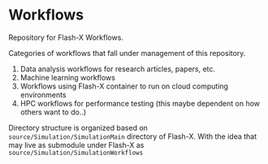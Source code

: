 # Workflows

Repository for Flash-X Workflows. 

Categories of workflows that fall under management of this repository.

1. Data analysis workflows for research articles, papers, etc.
2. Machine learning workflows
3. Workflows using Flash-X container to run on cloud computing environments
4. HPC workflows for performance testing (this maybe dependent on how others want to do..)



Directory structure is organized based on ```source/Simulation/SimulationMain``` directory of Flash-X. With the idea that may live as submodule under Flash-X as ```source/Simulation/SimulationWorkflows```

